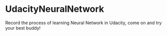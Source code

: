 # UdacityNeuralNetwork
Record the process of learning Neural Network in Udacity, come on and try your best buddy!
